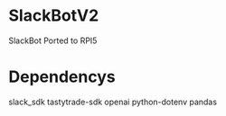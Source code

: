 # SlackBotV2
SlackBot Ported to RPI5 

# Dependencys

slack_sdk
tastytrade-sdk
openai
python-dotenv
pandas

